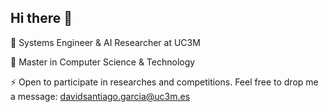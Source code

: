 ## Hi there 👋

🚀 Systems Engineer & AI Researcher at UC3M

🌱 Master in Computer Science & Technology

⚡ Open to participate in researches and competitions. Feel free to drop me a message: [davidsantiago.garcia@uc3m.es](davidsantiago.garcia@uc3m.es)

<!--
**Tisandg/tisandg** is a ✨ _special_ ✨ repository because its `README.md` (this file) appears on your GitHub profile.

Here are some ideas to get you started:

- 🔭 I’m currently working on ...
- 🌱 I’m currently learning ...
- 👯 I’m looking to collaborate on ...
- 🤔 I’m looking for help with ...
- 💬 Ask me about ...
- 📫 How to reach me: ...
- 😄 Pronouns: ...
- ⚡ Fun fact: ...
-->

